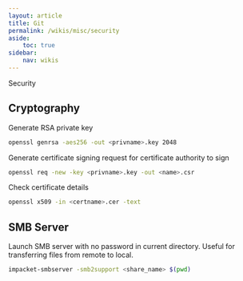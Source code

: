 ```yaml
---
layout: article
title: Git
permalink: /wikis/misc/security
aside:
    toc: true
sidebar:
    nav: wikis
---
```



Security

## Cryptography

Generate RSA private key
```bash
openssl genrsa -aes256 -out <privname>.key 2048
```

Generate certificate signing request for certificate authority to sign
```bash
openssl req -new -key <privname>.key -out <name>.csr
```

Check certificate details
```bash
openssl x509 -in <certname>.cer -text
```

## SMB Server

Launch SMB server with no password in current directory. Useful for transferring files from remote to local.
```bash
impacket-smbserver -smb2support <share_name> $(pwd)
```